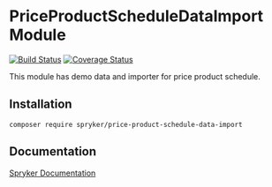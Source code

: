 # PriceProductScheduleDataImport Module
[![Build Status](https://travis-ci.org/spryker/price-product-schedule-data-import.svg)](https://travis-ci.org/spryker/price-product-schedule-data-import)
[![Coverage Status](https://coveralls.io/repos/github/spryker/price-product-schedule-data-import/badge.svg)](https://coveralls.io/github/spryker/price-product-schedule-data-import)

This module has demo data and importer for price product schedule.

## Installation

```
composer require spryker/price-product-schedule-data-import
```

## Documentation

[Spryker Documentation](https://documentation.spryker.com/module_guide/overview.htm)

